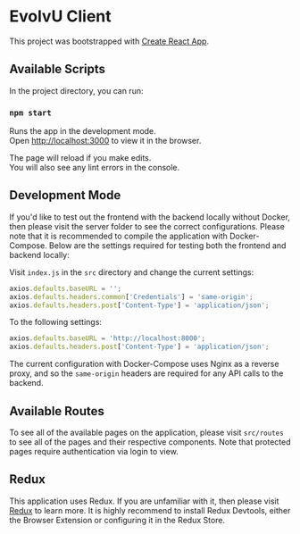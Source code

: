 # EvolvU Client

This project was bootstrapped with [Create React App](https://github.com/facebook/create-react-app).

## Available Scripts

In the project directory, you can run:

### `npm start`

Runs the app in the development mode.\
Open [http://localhost:3000](http://localhost:3000) to view it in the browser.

The page will reload if you make edits.\
You will also see any lint errors in the console.

## Development Mode

If you'd like to test out the frontend with the backend locally without Docker, then please visit the server folder to see the correct configurations. Please note that it is recommended to compile the application with Docker-Compose. Below are the settings required for testing both the frontend and backend locally:

Visit `index.js` in the `src` directory and change the current settings: 

```javascript
axios.defaults.baseURL = '';
axios.defaults.headers.common['Credentials'] = 'same-origin';
axios.defaults.headers.post['Content-Type'] = 'application/json';
```

To the following settings: 

```javascript
axios.defaults.baseURL = 'http://localhost:8000';
axios.defaults.headers.post['Content-Type'] = 'application/json';
```

The current configuration with Docker-Compose uses Nginx as a reverse proxy, and so the `same-origin` headers are required for any API calls to the backend. 

## Available Routes

To see all of the available pages on the application, please visit `src/routes` to see all of the pages and their respective components. Note that protected pages require authentication via login to view. 

## Redux

This application uses Redux. If you are unfamiliar with it, then please visit [Redux](#https://redux.js.org/) to learn more. It is highly recommend to install Redux Devtools, either the Browser Extension or configuring it in the Redux Store. 

